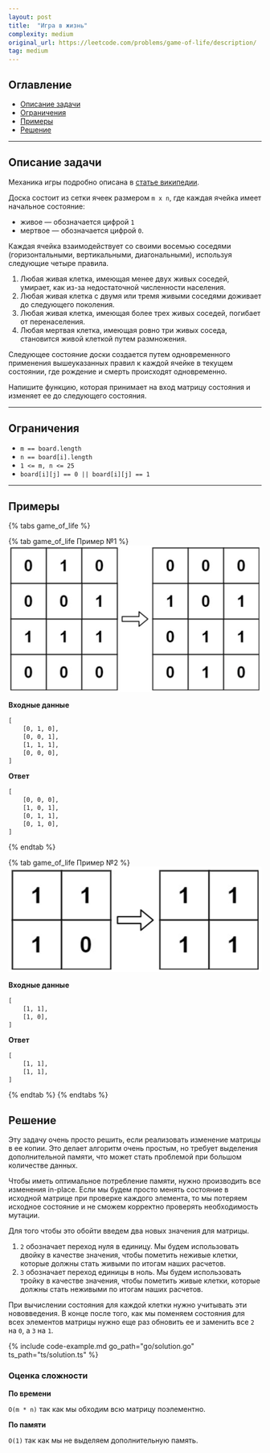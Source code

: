 ```yaml
---
layout: post
title:  "Игра в жизнь"
complexity: medium
original_url: https://leetcode.com/problems/game-of-life/description/
tag: medium
---
```


## Оглавление

- [Описание задачи](#описание-задачи)
- [Ограничения](#ограничения)
- [Примеры](#примеры)
- [Решение](#решение)

---

## Описание задачи

Механика игры подробно описана в [статье википедии](https://en.wikipedia.org/wiki/Conway%27s_Game_of_Life).

Доска состоит из сетки ячеек размером `m x n`, где каждая ячейка имеет начальное состояние:
- живое — обозначается цифрой `1`
- мертвое — обозначается цифрой `0`.

Каждая ячейка взаимодействует со своими восемью соседями (горизонтальными, вертикальными, диагональными), используя следующие четыре правила.

1. Любая живая клетка, имеющая менее двух живых соседей, умирает, как из-за недостаточной численности населения.
2. Любая живая клетка с двумя или тремя живыми соседями доживает до следующего поколения.
3. Любая живая клетка, имеющая более трех живых соседей, погибает от перенаселения.
4. Любая мертвая клетка, имеющая ровно три живых соседа, становится живой клеткой путем размножения.

Следующее состояние доски создается путем одновременного применения вышеуказанных правил к каждой ячейке в текущем состоянии, где рождение и смерть происходят одновременно.

Напишите функцию, которая принимает на вход матрицу состояния и изменяет ее до следующего состояния.

---

## Ограничения

- `m == board.length`
- `n == board[i].length`
- `1 <= m, n <= 25`
- `board[i][j] == 0 || board[i][j] == 1`

---

## Примеры

{% tabs game_of_life %}

{% tab game_of_life Пример №1 %}
![Пример 1](/assets/images/game_of_life_1.png)

**Входные данные**

```
[
    [0, 1, 0],
    [0, 0, 1],
    [1, 1, 1],
    [0, 0, 0],
]
```

**Ответ**

```
[
    [0, 0, 0],
    [1, 0, 1],
    [0, 1, 1],
    [0, 1, 0],
]
```
{% endtab %}

{% tab game_of_life Пример №2 %}
![Пример 1](/assets/images/game_of_life_2.png)

**Входные данные**

```
[
    [1, 1],
    [1, 0],
]
```

**Ответ**

```
[
    [1, 1],
    [1, 1],
]
```
{% endtab %}
{% endtabs %}

## Решение

Эту задачу очень просто решить, если реализовать изменение матрицы в ее копии.
Это делает алгоритм очень простым, но требует выделения дополнительной памяти, что может стать проблемой при большом количестве данных.

Чтобы иметь оптимальное потребление памяти, нужно производить все изменения in-place.
Если мы будем просто менять состояние в исходной матрице при проверке каждого элемента, то мы потеряем исходное состояние и не сможем корректно проверять необходимость мутации.

Для того чтобы это обойти введем два новых значения для матрицы.

1. `2` обозначает переход нуля в единицу. Мы будем использовать двойку в качестве значения, чтобы пометить неживые клетки, которые должны стать живыми по итогам наших расчетов.
2. `3` обозначает переход единицы в ноль. Мы будем использовать тройку в качестве значения, чтобы пометить живые клетки, которые должны стать неживыми по итогам наших расчетов.

При вычислении состояния для каждой клетки нужно учитывать эти нововведения.
В конце после того, как мы поменяем состояния для всех элементов матрицы нужно еще раз обновить ее и заменить все `2` на `0`, а `3` на `1`.

{% include code-example.md go_path="go/solution.go" ts_path="ts/solution.ts" %}

### Оценка сложности

**По времени**

`O(m * n)` так как мы обходим всю матрицу поэлементно.

**По памяти**

`O(1)` так как мы не выделяем дополнительную память.